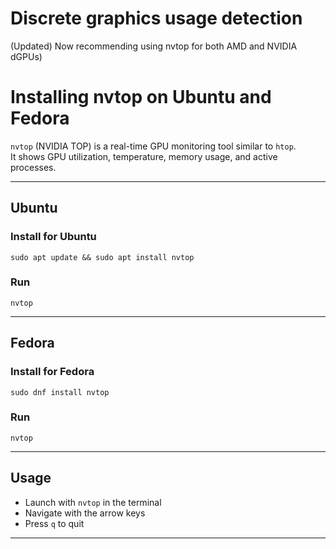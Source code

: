 # Discrete graphics usage detection

(Updated) Now recommending using nvtop for both AMD and NVIDIA dGPUs)

# Installing nvtop on Ubuntu and Fedora

`nvtop` (NVIDIA TOP) is a real-time GPU monitoring tool similar to `htop`.  
It shows GPU utilization, temperature, memory usage, and active processes.

---

## Ubuntu

### Install for Ubuntu
```sudo apt update && sudo apt install nvtop```

### Run
`nvtop`

---

## Fedora

### Install for Fedora
```sudo dnf install nvtop```

### Run
`nvtop`

---

## Usage

- Launch with `nvtop` in the terminal  
- Navigate with the arrow keys  
- Press `q` to quit  



-------------------------------------------------------

&nbsp;
&nbsp;
&nbsp;&nbsp;
